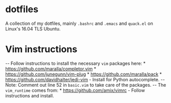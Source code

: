 # dotfiles
A collection of my dotfiles, mainly `.bashrc` and `.emacs` and `quack.el` on Linux's 16.04 TLS Ubuntu.

# Vim instructions
-- Follow instructions to install the necessary `vim` packages here:
    * https://github.com/maralla/completor.vim
    * https://github.com/junegunn/vim-plug
    * https://github.com/maralla/pack
    * https://github.com/davidhalter/jedi-vim - Install for Python autocomplete.
-- Note: Comment out line 52 in `basic.vim` to take care of the packages.
-- The `vim_runtime` comes from:
    * https://github.com/amix/vimrc - Follow instructions and install.
